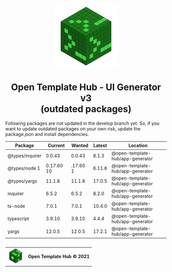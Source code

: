 <p align="center">
  <a href="https://opentemplatehub.com">
    <img src="https://raw.githubusercontent.com/open-template-hub/open-template-hub.github.io/master/assets/logo/generator/server-generator-logo.png" alt="Logo" width=200>
  </a>
</p>


<h1 align="center">
Open Template Hub - UI Generator v3
  <br/>
(outdated packages)
</h1>

Following packages are not updated in the develop branch yet. So, if you want to update outdated packages on your own risk, update the package.json and install dependencies.

| Package            | Current     | Wanted    | Latest   | Location |
| --- | --- | --- | --- | --- |
| @types/inquirer    |  0.0.43     | 0.0.43    |  8.1.3   | @open-template-hub/app-generator |
| @types/node      1 | 0.17.60  10 | .17.60  1 | 6.11.6   | @open-template-hub/app-generator |
| @types/yargs       |  11.1.8     | 11.1.8    | 17.0.5   | @open-template-hub/app-generator |
| inquirer           |   6.5.2     |  6.5.2    |  8.2.0   | @open-template-hub/app-generator |
| ts-node            |   7.0.1     |  7.0.1    | 10.4.0   | @open-template-hub/app-generator |
| typescript         |  3.9.10     | 3.9.10    |  4.4.4   | @open-template-hub/app-generator |
| yargs              |  12.0.5     | 12.0.5    | 17.2.1   | @open-template-hub/app-generator |

<table align="right"><tr><td><a href="https://opentemplatehub.com"><img src="https://raw.githubusercontent.com/open-template-hub/open-template-hub.github.io/master/assets/logo/brand-logo.png" width="50px" alt="oth"/></a></td><td><b>Open Template Hub © 2021</b></td></tr></table>

